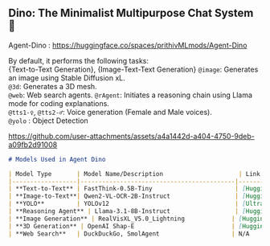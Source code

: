 ## Dino: The Minimalist Multipurpose Chat System 🌠
Agent-Dino : https://huggingface.co/spaces/prithivMLmods/Agent-Dino

By default, it performs the following tasks:  
{Text-to-Text Generation},  {Image-Text-Text Generation}
`@image`: Generates an image using Stable Diffusion xL.  
 `@3d`: Generates a 3D mesh.  
 `@web`: Web search agents.
 `@rAgent`: Initiates a reasoning chain using Llama mode for coding explanations.  
 `@tts1-♀`, `@tts2-♂`: Voice generation (Female and Male voices).  
`@yolo` : Object Detection

https://github.com/user-attachments/assets/a4a1442d-a404-4750-9deb-a09fb2d91008

```markdown
# Models Used in Agent Dino

| Model Type       | Model Name/Description                     | Link                                                                 |
|------------------|-------------------------------------------|----------------------------------------------------------------------|
| **Text-to-Text** | FastThink-0.5B-Tiny                       | [Hugging Face](https://huggingface.co/prithivMLmods/FastThink-0.5B-Tiny) |
| **Image-to-Text**| Qwen2-VL-OCR-2B-Instruct                  | [Hugging Face](https://huggingface.co/prithivMLmods/Qwen2-VL-OCR-2B-Instruct) |
| **YOLO**         | YOLOv12                                   | [Ultralytics Docs](https://docs.ultralytics.com/models/yolo12/)      |
| **Reasoning Agent** | Llama-3.1-8B-Instruct                  | [Hugging Face](https://huggingface.co/meta-llama/Llama-3.1-8B-Instruct) |
| **Image Generation** | RealVisXL_V5.0_Lightning             | [Hugging Face](https://huggingface.co/SG161222/RealVisXL_V5.0_Lightning) |
| **3D Generation** | OpenAI Shap-E                           | [Hugging Face](https://huggingface.co/openai/shap-e)                 |
| **Web Search**   | DuckDuckGo, SmolAgent                    | N/A                                                                  |
```
